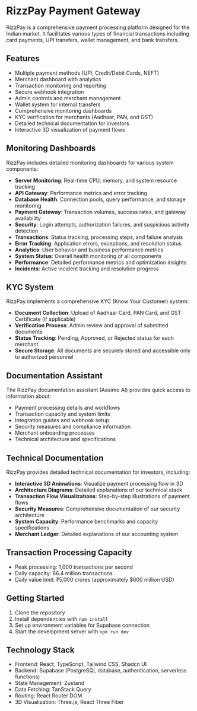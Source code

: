 
# RizzPay Payment Gateway

RizzPay is a comprehensive payment processing platform designed for the Indian market. It facilitates various types of financial transactions including card payments, UPI transfers, wallet management, and bank transfers.

## Features

- Multiple payment methods (UPI, Credit/Debit Cards, NEFT)
- Merchant dashboard with analytics
- Transaction monitoring and reporting
- Secure webhook integration
- Admin controls and merchant management
- Wallet system for internal transfers
- Comprehensive monitoring dashboards
- KYC verification for merchants (Aadhaar, PAN, and GST)
- Detailed technical documentation for investors
- Interactive 3D visualization of payment flows

## Monitoring Dashboards

RizzPay includes detailed monitoring dashboards for various system components:

- **Server Monitoring**: Real-time CPU, memory, and system resource tracking
- **API Gateway**: Performance metrics and error tracking
- **Database Health**: Connection pools, query performance, and storage monitoring
- **Payment Gateway**: Transaction volumes, success rates, and gateway availability
- **Security**: Login attempts, authorization failures, and suspicious activity detection
- **Transactions**: Status tracking, processing steps, and failure analysis
- **Error Tracking**: Application errors, exceptions, and resolution status
- **Analytics**: User behavior and business performance metrics
- **System Status**: Overall health monitoring of all components
- **Performance**: Detailed performance metrics and optimization insights
- **Incidents**: Active incident tracking and resolution progress

## KYC System

RizzPay implements a comprehensive KYC (Know Your Customer) system:

- **Document Collection**: Upload of Aadhaar Card, PAN Card, and GST Certificate (if applicable)
- **Verification Process**: Admin review and approval of submitted documents
- **Status Tracking**: Pending, Approved, or Rejected status for each merchant
- **Secure Storage**: All documents are securely stored and accessible only to authorized personnel

## Documentation Assistant

The RizzPay documentation assistant (Aasimo AI) provides quick access to information about:

- Payment processing details and workflows
- Transaction capacity and system limits
- Integration guides and webhook setup
- Security measures and compliance information
- Merchant onboarding processes
- Technical architecture and specifications

## Technical Documentation

RizzPay provides detailed technical documentation for investors, including:

- **Interactive 3D Animations**: Visualize payment processing flow in 3D
- **Architecture Diagrams**: Detailed explanations of our technical stack
- **Transaction Flow Visualizations**: Step-by-step illustrations of payment flows
- **Security Measures**: Comprehensive documentation of our security architecture
- **System Capacity**: Performance benchmarks and capacity specifications
- **Merchant Ledger**: Detailed explanations of our accounting system

## Transaction Processing Capacity

- Peak processing: 1,000 transactions per second
- Daily capacity: 86.4 million transactions
- Daily value limit: ₹5,000 crores (approximately $600 million USD)

## Getting Started

1. Clone the repository
2. Install dependencies with `npm install`
3. Set up environment variables for Supabase connection
4. Start the development server with `npm run dev`

## Technology Stack

- Frontend: React, TypeScript, Tailwind CSS, Shadcn UI
- Backend: Supabase (PostgreSQL database, authentication, serverless functions)
- State Management: Zustand
- Data Fetching: TanStack Query
- Routing: React Router DOM
- 3D Visualization: Three.js, React Three Fiber
